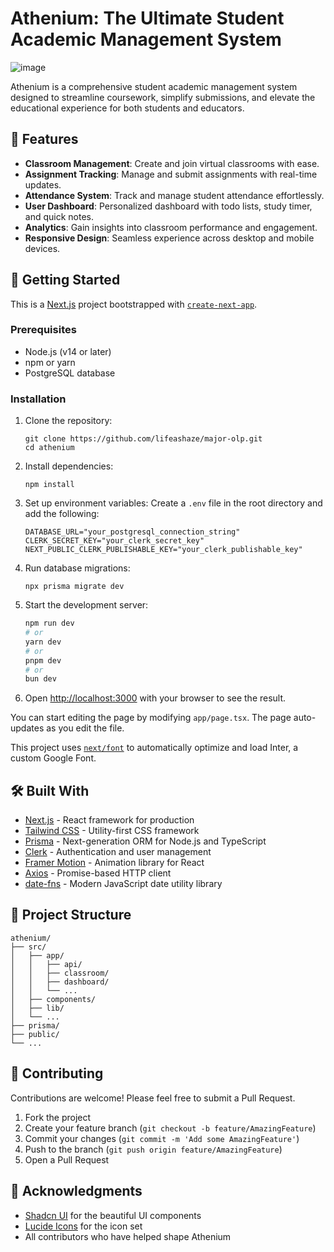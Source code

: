 # Athenium: The Ultimate Student Academic Management System

![image](https://github.com/user-attachments/assets/d119a9e6-5f66-426f-a449-09bacf8d81f2)


Athenium is a comprehensive student academic management system designed to streamline coursework, simplify submissions, and elevate the educational experience for both students and educators.

## 🌟 Features

- **Classroom Management**: Create and join virtual classrooms with ease.
- **Assignment Tracking**: Manage and submit assignments with real-time updates.
- **Attendance System**: Track and manage student attendance effortlessly.
- **User Dashboard**: Personalized dashboard with todo lists, study timer, and quick notes.
- **Analytics**: Gain insights into classroom performance and engagement.
- **Responsive Design**: Seamless experience across desktop and mobile devices.

## 🚀 Getting Started

This is a [Next.js](https://nextjs.org/) project bootstrapped with [`create-next-app`](https://github.com/vercel/next.js/tree/canary/packages/create-next-app).

### Prerequisites

- Node.js (v14 or later)
- npm or yarn
- PostgreSQL database

### Installation

1. Clone the repository:
   ```
   git clone https://github.com/lifeashaze/major-olp.git
   cd athenium
   ```

2. Install dependencies:
   ```
   npm install
   ```

3. Set up environment variables:
   Create a `.env` file in the root directory and add the following:
   ```
   DATABASE_URL="your_postgresql_connection_string"
   CLERK_SECRET_KEY="your_clerk_secret_key"
   NEXT_PUBLIC_CLERK_PUBLISHABLE_KEY="your_clerk_publishable_key"
   ```

4. Run database migrations:
   ```
   npx prisma migrate dev
   ```

5. Start the development server:
   ```bash
   npm run dev
   # or
   yarn dev
   # or
   pnpm dev
   # or
   bun dev
   ```

6. Open [http://localhost:3000](http://localhost:3000) with your browser to see the result.

You can start editing the page by modifying `app/page.tsx`. The page auto-updates as you edit the file.

This project uses [`next/font`](https://nextjs.org/docs/basic-features/font-optimization) to automatically optimize and load Inter, a custom Google Font.

## 🛠️ Built With

- [Next.js](https://nextjs.org/) - React framework for production
- [Tailwind CSS](https://tailwindcss.com/) - Utility-first CSS framework
- [Prisma](https://www.prisma.io/) - Next-generation ORM for Node.js and TypeScript
- [Clerk](https://clerk.dev/) - Authentication and user management
- [Framer Motion](https://www.framer.com/motion/) - Animation library for React
- [Axios](https://axios-http.com/) - Promise-based HTTP client
- [date-fns](https://date-fns.org/) - Modern JavaScript date utility library

## 📁 Project Structure

```
athenium/
├── src/
│   ├── app/
│   │   ├── api/
│   │   ├── classroom/
│   │   ├── dashboard/
│   │   └── ...
│   ├── components/
│   ├── lib/
│   └── ...
├── prisma/
├── public/
└── ...
```

## 🤝 Contributing

Contributions are welcome! Please feel free to submit a Pull Request.

1. Fork the project
2. Create your feature branch (`git checkout -b feature/AmazingFeature`)
3. Commit your changes (`git commit -m 'Add some AmazingFeature'`)
4. Push to the branch (`git push origin feature/AmazingFeature`)
5. Open a Pull Request

## 🙏 Acknowledgments

- [Shadcn UI](https://ui.shadcn.com/) for the beautiful UI components
- [Lucide Icons](https://lucide.dev/) for the icon set
- All contributors who have helped shape Athenium
